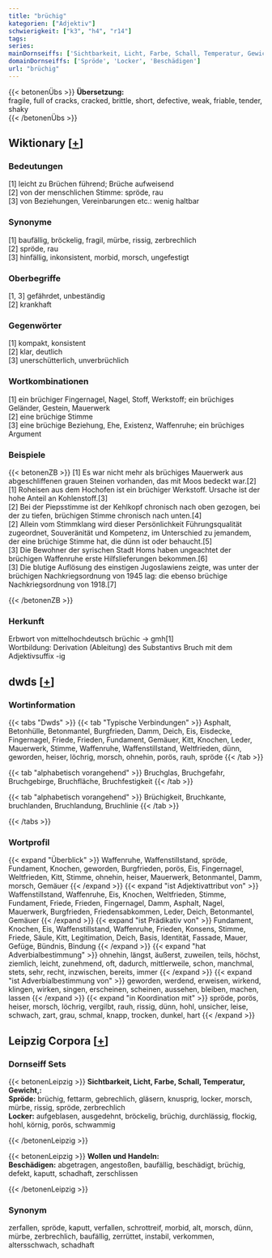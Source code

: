 ```yaml
---
title: "brüchig"
kategorien: ["Adjektiv"]
schwierigkeit: ["k3", "h4", "r14"]
tags:
series:
mainDornseiffs: ['Sichtbarkeit, Licht, Farbe, Schall, Temperatur, Gewicht,', 'Wollen und Handeln']
domainDornseiffs: ['Spröde', 'Locker', 'Beschädigen']
url: "brüchig"
---
```


{{< betonenÜbs >}}
**Übersetzung:**  
fragile, full of cracks, cracked, brittle, short, defective, weak, friable, tender, shaky  
{{< /betonenÜbs >}}

## Wiktionary [[+](https://de.wiktionary.org/wiki/brüchig)]

### Bedeutungen
[1] leicht zu Brüchen führend; Brüche aufweisend  
[2] von der menschlichen Stimme: spröde, rau  
[3] von Beziehungen, Vereinbarungen etc.: wenig haltbar  

### Synonyme
[1] baufällig, bröckelig, fragil, mürbe, rissig, zerbrechlich  
[2] spröde, rau  
[3] hinfällig, inkonsistent, morbid, morsch, ungefestigt  

### Oberbegriffe
[1, 3] gefährdet, unbeständig  
[2] krankhaft  

### Gegenwörter
[1] kompakt, konsistent  
[2] klar, deutlich  
[3] unerschütterlich, unverbrüchlich  

### Wortkombinationen
[1] ein brüchiger Fingernagel, Nagel, Stoff, Werkstoff; ein brüchiges Geländer, Gestein, Mauerwerk  
[2] eine brüchige Stimme  
[3] eine brüchige Beziehung, Ehe, Existenz, Waffenruhe; ein brüchiges Argument  

### Beispiele
{{< betonenZB >}}
[1] Es war nicht mehr als brüchiges Mauerwerk aus abgeschliffenen grauen Steinen vorhanden, das mit Moos bedeckt war.[2]  
[1] Roheisen aus dem Hochofen ist ein brüchiger Werkstoff. Ursache ist der hohe Anteil an Kohlenstoff.[3]  
[2] Bei der Piepsstimme ist der Kehlkopf chronisch nach oben gezogen, bei der zu tiefen, brüchigen Stimme chronisch nach unten.[4]  
[2] Allein vom Stimmklang wird dieser Persönlichkeit Führungsqualität zugeordnet, Souveränität und Kompetenz, im Unterschied zu jemandem, der eine brüchige Stimme hat, die dünn ist oder behaucht.[5]  
[3] Die Bewohner der syrischen Stadt Homs haben ungeachtet der brüchigen Waffenruhe erste Hilfslieferungen bekommen.[6]  
[3] Die blutige Auflösung des einstigen Jugoslawiens zeigte, was unter der brüchigen Nachkriegsordnung von 1945 lag: die ebenso brüchige Nachkriegsordnung von 1918.[7]  

{{< /betonenZB >}}
### Herkunft
Erbwort von mittelhochdeutsch brüchic → gmh[1]  
Wortbildung: Derivation (Ableitung) des Substantivs Bruch mit dem Adjektivsuffix -ig  



## dwds [[+](https://www.dwds.de/wb/brüchig)]

### Wortinformation
{{< tabs "Dwds" >}}
{{< tab "Typische Verbindungen" >}}
Asphalt, Betonhülle, Betonmantel, Burgfrieden, Damm, Deich, Eis, Eisdecke, Fingernagel, Friede, Frieden, Fundament, Gemäuer, Kitt, Knochen, Leder, Mauerwerk, Stimme, Waffenruhe, Waffenstillstand, Weltfrieden, dünn, geworden, heiser, löchrig, morsch, ohnehin, porös, rauh, spröde
{{< /tab >}}

{{< tab "alphabetisch vorangehend" >}}
Bruchglas, Bruchgefahr, Bruchgebirge, Bruchfläche, Bruchfestigkeit
{{< /tab >}}

{{< tab "alphabetisch vorangehend" >}}
Brüchigkeit, Bruchkante, bruchlanden, Bruchlandung, Bruchlinie
{{< /tab >}}

{{< /tabs >}}

### Wortprofil
{{< expand "Überblick" >}} Waffenruhe, Waffenstillstand, spröde, Fundament, Knochen, geworden, Burgfrieden, porös, Eis, Fingernagel, Weltfrieden, Kitt, Stimme, ohnehin, heiser, Mauerwerk, Betonmantel, Damm, morsch, Gemäuer {{< /expand >}}
{{< expand "ist Adjektivattribut von" >}} Waffenstillstand, Waffenruhe, Eis, Knochen, Weltfrieden, Stimme, Fundament, Friede, Frieden, Fingernagel, Damm, Asphalt, Nagel, Mauerwerk, Burgfrieden, Friedensabkommen, Leder, Deich, Betonmantel, Gemäuer {{< /expand >}}
{{< expand "ist Prädikativ von" >}} Fundament, Knochen, Eis, Waffenstillstand, Waffenruhe, Frieden, Konsens, Stimme, Friede, Säule, Kitt, Legitimation, Deich, Basis, Identität, Fassade, Mauer, Gefüge, Bündnis, Bindung {{< /expand >}}
{{< expand "hat Adverbialbestimmung" >}} ohnehin, längst, äußerst, zuweilen, teils, höchst, ziemlich, leicht, zunehmend, oft, dadurch, mittlerweile, schon, manchmal, stets, sehr, recht, inzwischen, bereits, immer {{< /expand >}}
{{< expand "ist Adverbialbestimmung von" >}} geworden, werdend, erweisen, wirkend, klingen, wirken, singen, erscheinen, scheinen, aussehen, bleiben, machen, lassen {{< /expand >}}
{{< expand "in Koordination mit" >}} spröde, porös, heiser, morsch, löchrig, vergilbt, rauh, rissig, dünn, hohl, unsicher, leise, schwach, zart, grau, schmal, knapp, trocken, dunkel, hart {{< /expand >}}

## Leipzig Corpora [[+](https://corpora.uni-leipzig.de/en/res?word=brüchig&corpusId=deu_newscrawl-public_2018)]

### Dornseiff Sets
{{< betonenLeipzig >}}
**Sichtbarkeit, Licht, Farbe, Schall, Temperatur, Gewicht,:**  
**Spröde:** brüchig, fettarm, gebrechlich, gläsern, knusprig, locker, morsch, mürbe, rissig, spröde, zerbrechlich  
**Locker:** aufgeblasen, ausgedehnt, bröckelig, brüchig, durchlässig, flockig, hohl, körnig, porös, schwammig  

{{< /betonenLeipzig >}}


{{< betonenLeipzig >}}
**Wollen und Handeln:**  
**Beschädigen:** abgetragen, angestoßen, baufällig, beschädigt, brüchig, defekt, kaputt, schadhaft, zerschlissen  

{{< /betonenLeipzig >}}

### Synonym
zerfallen, spröde, kaputt, verfallen, schrottreif, morbid, alt, morsch, dünn, mürbe, zerbrechlich, baufällig, zerrüttet, instabil, verkommen, altersschwach, schadhaft


